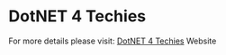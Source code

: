 # DotNET 4 Techies

For more details please visit:
<a href="http://www.dotnet4techeis.com" target="_blank">DotNET 4 Techies</a> Website
